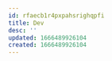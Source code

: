 ```yaml
---
id: rfaecb1r4pxpahsrighqpfi
title: Dev
desc: ''
updated: 1666489926104
created: 1666489926104
---
```

